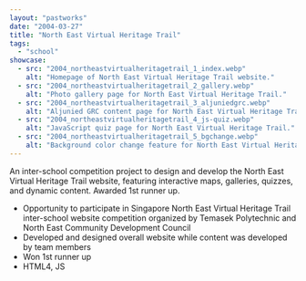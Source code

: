 ```yaml
---
layout: "pastworks"
date: "2004-03-27"
title: "North East Virtual Heritage Trail"
tags:
  - "school"
showcase:
  - src: "2004_northeastvirtualheritagetrail_1_index.webp"
    alt: "Homepage of North East Virtual Heritage Trail website."
  - src: "2004_northeastvirtualheritagetrail_2_gallery.webp"
    alt: "Photo gallery page for North East Virtual Heritage Trail."
  - src: "2004_northeastvirtualheritagetrail_3_aljuniedgrc.webp"
    alt: "Aljunied GRC content page for North East Virtual Heritage Trail."
  - src: "2004_northeastvirtualheritagetrail_4_js-quiz.webp"
    alt: "JavaScript quiz page for North East Virtual Heritage Trail."
  - src: "2004_northeastvirtualheritagetrail_5_bgchange.webp"
    alt: "Background color change feature for North East Virtual Heritage Trail."
---
```

An inter-school competition project to design and develop the North East Virtual Heritage Trail website, featuring interactive maps, galleries, quizzes, and dynamic content. Awarded 1st runner up.

- Opportunity to participate in Singapore North East Virtual Heritage Trail inter-school website competition organized by Temasek Polytechnic and North East Community Development Council
- Developed and designed overall website while content was developed by team members
- Won 1st runner up
- HTML4, JS
